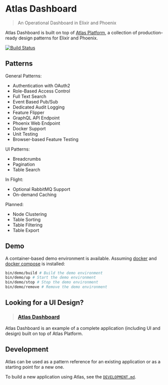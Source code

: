 # Atlas Dashboard

> An Operational Dashboard in Elixir and Phoenix

Atlas Dashboard is built on top of [Atlas Platform](https://github.com/chrislaskey/atlas_platform), a collection of production-ready design patterns for Elixir and Phoenix.

[![Build Status](https://travis-ci.com/chrislaskey/atlas_dashboard.svg?branch=master)](https://travis-ci.com/chrislaskey/atlas_dashboard)

## Patterns

General Patterns:

- Authentication with OAuth2
- Role-Based Access Control
- Full Text Search
- Event Based Pub/Sub
- Dedicated Audit Logging
- Feature Flipper
- GraphQL API Endpoint
- Phoenix Web Endpoint
- Docker Support
- Unit Testing
- Browser-based Feature Testing

UI Patterns:

- Breadcrumbs
- Pagination
- Table Search

In Flight:

- Optional RabbitMQ Support
- On-demand Caching

Planned:

- Node Clustering
- Table Sorting
- Table Filtering
- Table Export

## Demo

A container-based demo environment is available. Assuming [docker](https://www.docker.com/) and [docker compose](https://docs.docker.com/compose/) is installed:

```bash
bin/demo/build # Build the demo environment
bin/demo/up # Start the demo environment
bin/demo/stop # Stop the demo environment
bin/demo/remove # Remove the demo environment
```

## Looking for a UI Design?

> ### [Atlas Dashboard](https://github.com/chrislaskey/atlas_dashboard)

Atlas Dashboard is an example of a complete application (including UI and design) built on top of Atlas Platform.

## Development

Atlas can be used as a pattern reference for an existing application or as a starting point for a new one.

To build a new application using Atlas, see the [`DEVELOPMENT.md`](DEVELOPMENT.md).

